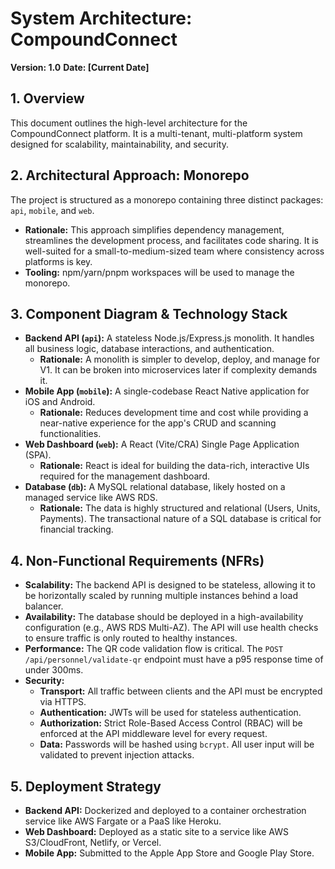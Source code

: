 # System Architecture: CompoundConnect
**Version: 1.0**
**Date: [Current Date]**

## 1. Overview
This document outlines the high-level architecture for the CompoundConnect platform. It is a multi-tenant, multi-platform system designed for scalability, maintainability, and security.

## 2. Architectural Approach: Monorepo
The project is structured as a monorepo containing three distinct packages: `api`, `mobile`, and `web`.
*   **Rationale:** This approach simplifies dependency management, streamlines the development process, and facilitates code sharing. It is well-suited for a small-to-medium-sized team where consistency across platforms is key.
*   **Tooling:** npm/yarn/pnpm workspaces will be used to manage the monorepo.

## 3. Component Diagram & Technology Stack
*   **Backend API (`api`):** A stateless Node.js/Express.js monolith. It handles all business logic, database interactions, and authentication.
    *   **Rationale:** A monolith is simpler to develop, deploy, and manage for V1. It can be broken into microservices later if complexity demands it.
*   **Mobile App (`mobile`):** A single-codebase React Native application for iOS and Android.
    *   **Rationale:** Reduces development time and cost while providing a near-native experience for the app's CRUD and scanning functionalities.
*   **Web Dashboard (`web`):** A React (Vite/CRA) Single Page Application (SPA).
    *   **Rationale:** React is ideal for building the data-rich, interactive UIs required for the management dashboard.
*   **Database (`db`):** A MySQL relational database, likely hosted on a managed service like AWS RDS.
    *   **Rationale:** The data is highly structured and relational (Users, Units, Payments). The transactional nature of a SQL database is critical for financial tracking.

## 4. Non-Functional Requirements (NFRs)

*   **Scalability:** The backend API is designed to be stateless, allowing it to be horizontally scaled by running multiple instances behind a load balancer.
*   **Availability:** The database should be deployed in a high-availability configuration (e.g., AWS RDS Multi-AZ). The API will use health checks to ensure traffic is only routed to healthy instances.
*   **Performance:** The QR code validation flow is critical. The `POST /api/personnel/validate-qr` endpoint must have a p95 response time of under 300ms.
*   **Security:**
    *   **Transport:** All traffic between clients and the API must be encrypted via HTTPS.
    *   **Authentication:** JWTs will be used for stateless authentication.
    *   **Authorization:** Strict Role-Based Access Control (RBAC) will be enforced at the API middleware level for every request.
    *   **Data:** Passwords will be hashed using `bcrypt`. All user input will be validated to prevent injection attacks.

## 5. Deployment Strategy
*   **Backend API:** Dockerized and deployed to a container orchestration service like AWS Fargate or a PaaS like Heroku.
*   **Web Dashboard:** Deployed as a static site to a service like AWS S3/CloudFront, Netlify, or Vercel.
*   **Mobile App:** Submitted to the Apple App Store and Google Play Store.